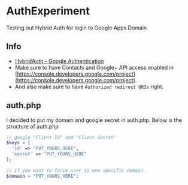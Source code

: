 # AuthExperiment
Testing out Hybrid Auth for login to Google Apps Domain

## Info
- [HybridAuth - Google Authentication](http://hybridauth.sourceforge.net/userguide/IDProvider_info_Google.html)
- Make sure to have Contacts and Google+ API access enabled in [https://console.developers.google.com/project](https://console.developers.google.com/project).
- And also make sure to have `Authorized redirect URIs` right.

## auth.php
I decided to put my domain and google secret in auth.php. Below is the structure of auth.php
```php
// google "Client ID" and "Client Secret"
$keys = [
  'id' => "PUT_YOURS_HERE",
  'secret' => "PUT_YOURS_HERE"
];

// if you want to force user to one specific domain.
$domain = "PUT_YOURS_HERE";
```